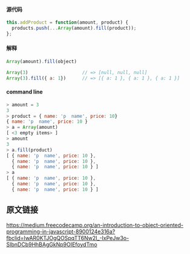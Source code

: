 #### 源代码
```js
this.addProduct = function(amount, product) {
  products.push(...Array(amount).fill(product));
};
```
#### 解释
```js
Array(amount).fill(object)

Array(3)                    // => [null, null, null]
Array(3).fill({ a: 1})      // => [{ a: 1 }, { a: 1 }, { a: 1 }]
```


#### command line
```js
> amount = 3
3
> product = { name: 'p  name', price: 10}
{ name: 'p  name', price: 10 }
> a = Array(amount)
[ <3 empty items> ]
> amount
3
> a.fill(product)
[ { name: 'p  name', price: 10 },
  { name: 'p  name', price: 10 },
  { name: 'p  name', price: 10 } ]
> a
[ { name: 'p  name', price: 10 },
  { name: 'p  name', price: 10 },
  { name: 'p  name', price: 10 } ]

```
## 原文链接
https://medium.freecodecamp.org/an-introduction-to-object-oriented-programming-in-javascript-8900124e316a?fbclid=IwAR0KTJOgQOSpqTT6Nw2I_-IxPeJw3o-SIbnDCb9HhBAgGkNp9OIEfoydTmo
